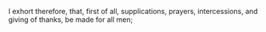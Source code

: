 I exhort therefore, that, first of all, supplications, prayers, intercessions, and giving of thanks, be made for all men;
